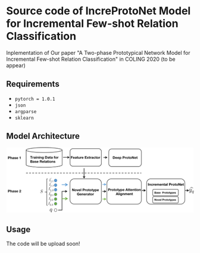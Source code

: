 # Source code of IncreProtoNet Model for Incremental Few-shot Relation Classification
Inplementation of Our paper "A Two-phase Prototypical Network Model for Incremental Few-shot
Relation Classification" in COLING 2020 (to be appear)

## Requirements 

* `pytorch = 1.0.1`
* `json`
* `argparse`
* `sklearn`

## Model Architecture

![image](https://github.com/betterAndTogether/IncreProtoNet/blob/main/model.png)

## Usage 

The code will be upload soon!
